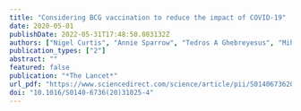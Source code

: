 ```yaml
---
title: "Considering BCG vaccination to reduce the impact of COVID-19"
date: 2020-05-01
publishDate: 2022-05-31T17:48:50.083132Z
authors: ["Nigel Curtis", "Annie Sparrow", "Tedros A Ghebreyesus", "Mihai G Netea"]
publication_types: ["2"]
abstract: ""
featured: false
publication: "*The Lancet*"
url_pdf: "https://www.sciencedirect.com/science/article/pii/S0140673620310254"
doi: "10.1016/S0140-6736(20)31025-4"
---
```


